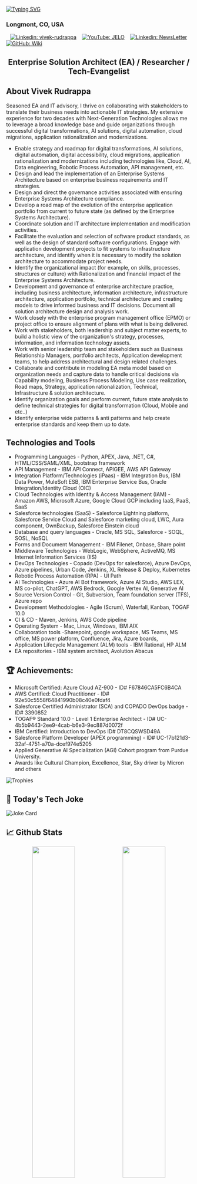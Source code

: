 [![Typing SVG](https://readme-typing-svg.demolab.com?font=Fira+Code&duration=2000&pause=100&color=F70000&random=false&width=435&lines=Hello!;It's+Vivek+Rudrappa)](https://git.io/typing-svg) 
### Longmont, CO, USA

&ensp; [![Linkedin: vivek-rudrappa](https://img.shields.io/badge/My-Linkedin-blue?style=for-the-badge&logo=Linkedin&logoColor=white&link=https://www.linkedin.com/in/vivek-rudrappa/)](https://www.linkedin.com/in/vivek-rudrappa/) &ensp; [![YouTube: JELO](https://img.shields.io/badge/My-YouTube-red?style=for-the-badge&logo=YouTube&logoColor=white&link=https://www.youtube.com/@JustEnoughLearningOnline-jelo/videos)](https://www.youtube.com/@JustEnoughLearningOnline-jelo/videos) &ensp; [![Linkedin: NewsLetter](https://img.shields.io/badge/My-NewsLetter-blue?style=for-the-badge&logo=blog&logoColor=white&link=https://www.linkedin.com/newsletters/the-architect-s-tech-pulse-7232174689773608961/)](https://www.linkedin.com/newsletters/the-architect-s-tech-pulse-7232174689773608961/) &ensp; [![GitHub: Wiki](https://img.shields.io/badge/My-Wiki-green?style=for-the-badge&logo=GitHub&logoColor=white&link=https://vivekrudrappa.github.io/)](https://vivekrudrappa.github.io/)

<h2 align="center">Enterprise Solution Architect (EA) / Researcher / Tech-Evangelist</h2>
</td>

## About Vivek Rudrappa

Seasoned EA and IT advisory, I thrive on collaborating with stakeholders to translate their business needs into actionable IT strategies. My extensive experience for two decades with Next-Generation Technologies allows me to leverage a broad knowledge base and guide organizations through successful digital transformations, AI solutions, digital automation, cloud migrations, application rationalization and modernizations.

- Enable strategy and roadmap for digital transformations, AI solutions, digital automation, digital accessibility, cloud migrations, application rationalization and modernizations including technologies like, Cloud, AI, Data engineering, Robotic Process Automation, API management, etc.
- Design and lead the implementation of an Enterprise Systems Architecture based on enterprise business requirements and IT strategies.
- Design and direct the governance activities associated with ensuring Enterprise Systems Architecture compliance.
- Develop a road map of the evolution of the enterprise application portfolio from current to future state (as defined by the Enterprise Systems Architecture).
- Coordinate solution and IT architecture implementation and modification activities.
- Facilitate the evaluation and selection of software product standards, as well as the design of standard software configurations. Engage with application development projects to fit systems to infrastructure architecture, and identify when it is necessary to modify the solution architecture to accommodate project needs.
- Identify the organizational impact (for example, on skills, processes, structures or culture) with Rationalization and financial impact of the Enterprise Systems Architecture.
- Development and governance of enterprise architecture practice, including business architecture, information architecture, infrastructure architecture, application portfolio, technical architecture and creating models to drive informed business and IT decisions. Document all solution architecture design and analysis work.
- Work closely with the enterprise program management office (EPMO) or project office to ensure alignment of plans with what is being delivered.
- Work with stakeholders, both leadership and subject matter experts, to build a holistic view of the organization's strategy, processes, information, and information technology assets. 
- Work with senior leadership team and stakeholders such as Business Relationship Managers, portfolio architects, Application development teams, to help address architectural and design related challenges. 
- Collaborate and contribute in modeling EA meta model based on organization needs and capture data to handle critical decisions via Capability modeling, Business Process Modeling, Use case realization, Road maps, Strategy, application rationalization, Technical, Infrastructure & solution architecture. 
- Identify organization goals and perform current, future state analysis to define technical strategies for digital transformation (Cloud, Mobile and etc..) 
- Identify enterprise wide patterns & anti patterns and help create enterprise standards and keep them up to date. 


## Technologies and Tools
- Programming Languages - Python, APEX, Java, .NET, C#, HTML/CSS/SAML/XML, bootstrap framework
- API Management - IBM API Connect, APIGEE, AWS API Gateway
- Integration Platform/Technologies (iPaas) - IBM Integration Bus, IBM Data Power, MuleSoft ESB, IBM Enterprise Service Bus, Oracle Integration/Identity Cloud (OIC)
- Cloud Technologies with Identity & Access Management (IAM) - Amazon AWS, Microsoft Azure, Google Cloud GCP including IaaS, PaaS, SaaS
- Salesforce technologies (SaaS) - Salesforce Lightning platform, Salesforce Service Cloud and Salesforce marketing cloud, LWC, Aura component, OwnBackup, Salesforce Einstein cloud 
- Database and query languages - Oracle, MS SQL, Salesforce - SOQL, SOSL, NoSQL
- Forms and Document Management - IBM Filenet, Onbase, Share point
- Middleware Technologies - WebLogic, WebSphere, ActiveMQ, MS Internet Information Services (IIS)
- DevOps Technologies - Copado (DevOps for salesforce), Azure DevOps, Azure pipelines, Urban Code, Jenkins, XL Release & Deploy, Kubernetes
- Robotic Process Automation (RPA) - UI Path
- AI Technologies - Azure AI Bot framework, Azure AI Studio, AWS LEX, MS co-pilot, ChatGPT, AWS Bedrock, Google Vertex AI, Generative AI
- Source Version Control - Git, Subversion, Team foundation server (TFS), Azure repo
- Development Methodologies - Agile (Scrum), Waterfall, Kanban, TOGAF 10.0
- CI & CD - Maven, Jenkins,  AWS Code pipeline
- Operating System - Mac, Linux, Windows, IBM AIX
- Collaboration tools -Sharepoint, google workspace, MS Teams, MS office, MS power platform, Confluence, Jira, Azure boards, 
- Application Lifecycle Management (ALM) tools - IBM Rational, HP ALM
- EA repositories  - IBM system architect, Avolution Abacus 



## 🏆 Achievements:

- Microsoft Certified: Azure Cloud AZ-900 - ID# F67846CA5FC6B4CA
- AWS Certified: Cloud Practitioner - ID# 92e50c5558f64841990b08c40e0fdaf4
- Salesforce Certified Administrator (SCA) and COPADO DevOps badge - ID# 3390852
- TOGAF® Standard 10.0 - Level 1 Enterprise Architect - ID# UC-4b5b9443-2ee9-4cab-b6e3-9ec887d0072f
- IBM Certified: Introduction to DevOps ID# DT8CQSWSD49A
- Salesforce Platform Developer (APEX programming) - ID# UC-17b121d3-32af-4751-a70a-dcef974e5205
- Applied Generative AI Specialization (AGI) Cohort program from Purdue University. 
- Awards like Cultural Champion, Excellence, Star, Sky driver by Micron and others


![Trophies](https://github-profile-trophy.vercel.app/?username=vivekrudrappa&theme=radical)

## 🎉 Today's Tech Joke

![Joke Card](https://readme-jokes.vercel.app/api?theme=vue-dark)

## 📈 Github Stats
<p align="center">
  <img width="48%" src="https://github-readme-stats.vercel.app/api?username=vivekrudrappa&show_icons=true&hide_border=true&theme=gotham" />
  <img width="48%" src="https://github-readme-streak-stats.herokuapp.com/?user=vivekrudrappa&hide_border=true&theme=gotham" />
</p>

📫 How to reach me **https://linkedin.com/in/vivek-rudrappa**
